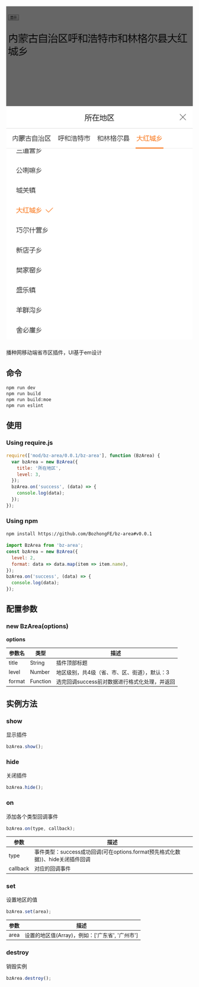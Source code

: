 # ![bz-area](screenshot.png)

播种网移动端省市区插件，UI基于em设计

## 命令

```shell
npm run dev
npm run build
npm run build:moe
npm run eslint
```

## 使用

### Using require.js
```js
require(['mod/bz-area/0.0.1/bz-area'], function (BzArea) {
  var bzArea = new BzArea({
    title: '所在地区',
    level: 3,
  });
  bzArea.on('success', (data) => {
    console.log(data);
  });
});
```

### Using npm

```bash
npm install https://github.com/BozhongFE/bz-area#v0.0.1
```

```js
import BzArea from 'bz-area';
const bzArea = new BzArea({
  level: 2,
  format: data => data.map(item => item.name), 
});
bzArea.on('success', (data) => {
  console.log(data);
});
```

## 配置参数

### new BzArea(options)

**options**

参数名 | 类型 | 描述
---- | ---- | ----
title | String | 插件顶部标题
level | Number | 地区级别，共4级（省、市、区、街道），默认：3
format | Function | 选完回调success前对数据进行格式化处理，并返回

## 实例方法

### show
显示插件

```js
bzArea.show();
```

### hide
关闭插件

```js
bzArea.hide();
```

### on
添加各个类型回调事件

```js
bzArea.on(type, callback);
```

参数 | 描述
---- | ----
type | 事件类型：success成功回调(可在options.format预先格式化数据))、hide关闭插件回调
callback | 对应的回调事件

### set
设置地区的值

```js
bzArea.set(area);
```

参数 | 描述
---- | ----
area | 设置的地区值(Array)，例如：['广东省', '广州市']

### destroy
销毁实例

```js
bzArea.destroy();
```